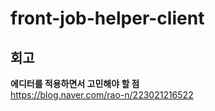 # front-job-helper-client

## 회고
**에디터를 적용하면서 고민해야 할 점**  
https://blog.naver.com/rao-n/223021216522
